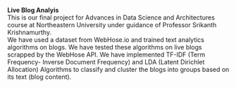 
<b>Live Blog Analyis</b> <br />
This is our final project for Advances in Data Science and Architectures course at Northeastern University under guidance of Professor Srikanth Krishnamurthy. <br />
We have used a dataset from WebHose.io and trained text analytics algorithms on blogs. We have tested these algorithms on live blogs scrapped by the WebHose API. We have implemented TF-IDF (Term Frequency- Inverse Document Frequency) and LDA (Latent Dirichlet Allocation) Algorithms to classify and cluster the blogs into groups based on its text (blog content).
